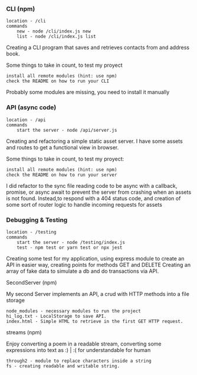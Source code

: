 ### CLI (npm)

    location - /cli
    commands
        new - node /cli/index.js new
        list - node /cli/index.js list

Creating a CLI program that saves and retrieves contacts from and address book.

Some things to take in count, to test my proyect

    install all remote modules (hint: use npm)
    check the README on how to run your CLI

Probably some modules are missing, you need to install it manually

### API (async code)

    location - /api
    commands
        start the server - node /api/server.js

Creating and refactoring a simple static asset server. I have some assets and routes to get a functional view in browser.

Some things to take in count, to test my proyect:

    install all remote modules (hint: use npm)
    check the README on how to run your server

I did refactor to the sync file reading code to be async with a callback, promise, or async await to prevent the server from crashing when an assets is not found. Instead,to respond with a 404 status code, and creation of some sort of router logic to handle incoming requests for assets

### Debugging & Testing

    location - /testing
    commands
        start the server - node /testing/index.js
        test - npm test or yarn test or npx jest

Creating some test for my application, using express module to create an API in easier way, creating points for methods GET and DELETE
Creating an array of fake data to simulate a db and do transactions via API.

SecondServer (npm)

My second Server implements an API, a crud with HTTP methods into a file storage

    node_modules - necessary modules to run the project
    hi_log.txt - LocalStorage to save API.
    index.html - Simple HTML to retrieve in the first GET HTTP request.

streams (npm)

Enjoy converting a poem in a readable stream, converting some expressions into text as :) | :( for understandable for human

    through2 - module to replace characters inside a string
    fs - creating readable and writable string.
